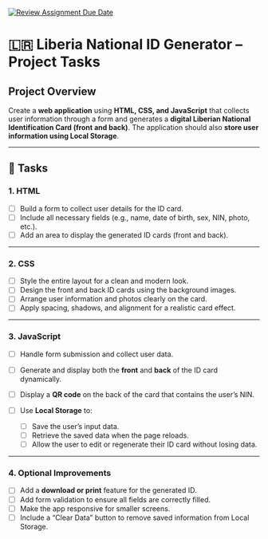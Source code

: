 [![Review Assignment Due Date](https://classroom.github.com/assets/deadline-readme-button-22041afd0340ce965d47ae6ef1cefeee28c7c493a6346c4f15d667ab976d596c.svg)](https://classroom.github.com/a/WyOmKhpw)
# 🇱🇷 Liberia National ID Generator – Project Tasks

## Project Overview

Create a **web application** using **HTML, CSS, and JavaScript** that collects user information through a form and generates a **digital Liberian National Identification Card (front and back)**.
The application should also **store user information using Local Storage**.

---

## 🧱 Tasks

### 1. HTML

* [ ] Build a form to collect user details for the ID card.
* [ ] Include all necessary fields (e.g., name, date of birth, sex, NIN, photo, etc.).
* [ ] Add an area to display the generated ID cards (front and back).

---

### 2. CSS

* [ ] Style the entire layout for a clean and modern look.
* [ ] Design the front and back ID cards using the background images.
* [ ] Arrange user information and photos clearly on the card.
* [ ] Apply spacing, shadows, and alignment for a realistic card effect.

---

### 3. JavaScript

* [ ] Handle form submission and collect user data.
* [ ] Generate and display both the **front** and **back** of the ID card dynamically.
* [ ] Display a **QR code** on the back of the card that contains the user’s NIN.
* [ ] Use **Local Storage** to:

  * [ ] Save the user’s input data.
  * [ ] Retrieve the saved data when the page reloads.
  * [ ] Allow the user to edit or regenerate their ID card without losing data.

---

### 4. Optional Improvements

* [ ] Add a **download or print** feature for the generated ID.
* [ ] Add form validation to ensure all fields are correctly filled.
* [ ] Make the app responsive for smaller screens.
* [ ] Include a “Clear Data” button to remove saved information from Local Storage.

